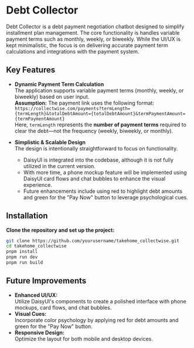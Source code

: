 # Debt Collector

Debt Collector is a debt payment negotiation chatbot designed to simplify installment plan management. The core functionality is handles variable payment terms such as monthly, weekly, or biweekly. While the UI/UX is kept minimalistic, the focus is on delivering accurate payment term calculations and integrations with the payment system.

## Key Features

- **Dynamic Payment Term Calculation**  
  The application supports variable payment terms (monthly, weekly, or biweekly) based on user input.  
  **Assumption:** The payment link uses the following format:  
  `https://collectwise.com/payments?termLength={termLength}&totalDebtAmount={totalDebtAmount}&termPaymentAmount={termPaymentAmount}`  
  Here, `termLength` represents the **number of payment terms** required to clear the debt—not the frequency (weekly, biweekly, or monthly).

- **Simplistic & Scalable Design**  
  The design is intentionally straightforward to focus on functionality.  
  - DaisyUI is integrated into the codebase, although it is not fully utilized in the current version.  
  - With more time, a phone mockup feature will be implemented using DaisyUI card flows and chat bubbles to enhance the visual experience.
  - Future enhancements include using red to highlight debt amounts and green for the "Pay Now" button to leverage psychological cues.

## Installation

**Clone the repository and set up the project:**
```bash
git clone https://github.com/yourusername/takehome_collectwise.git
cd takehome_collectwise
pnpm install
pnpm run dev
pnpm run build
```

## Future Improvements

- **Enhanced UI/UX:**  
  Utilize DaisyUI's components to create a polished interface with phone mockups, card flows, and chat bubbles.
- **Visual Cues:**  
  Incorporate color psychology by applying red for debt amounts and green for the "Pay Now" button.
- **Responsive Design:**  
  Optimize the layout for both mobile and desktop devices.
